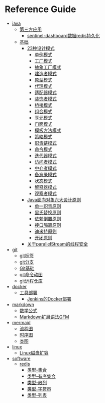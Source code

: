 

# Reference Guide

- [java]()
  - [第三方应用]()
    - [sentinel-dashboard数据redis持久化](./java/第三方应用/sentinel-dashboard数据%20redis%20持久化.md)
  - [基础]()
    - [23种设计模式]()
      - [单例模式](./java/基础/23种设计模式/创建型-单例模式.md)
      - [工厂模式](java/基础/23种设计模式/创建型-工厂方法模式.md)
      - [抽象工厂模式](java/基础/23种设计模式/创建型-抽象工厂模式.md)
      - [建造者模式](java/基础/23种设计模式/创建型-建造者模式.md)
      - [原型模式](./java/基础/23种设计模式/创建型-原型模式.md)
      - [代理模式](./java/基础/23种设计模式/结构型-代理模式.md)
      - [适配器模式](./java/基础/23种设计模式/结构型-适配器模式.md)
      - [装饰者模式](./java/基础/23种设计模式/结构型-装饰模式.md)
      - [桥接模式](./java/基础/23种设计模式/结构型-桥接模式.md)
      - [组合模式](./java/基础/23种设计模式/结构型-组合模式.md)
      - [享元模式](./java/基础/23种设计模式/结构型-享元模式.md)
      - [门面模式](./java/基础/23种设计模式/结构型-门面模式.md)
      - [模板方法模式](./java/基础/23种设计模式/行为型-模版方法模式.md)
      - [策略模式](./java/基础/23种设计模式/行为型-策略模式.md)
      - [职责链模式](./java/基础/23种设计模式/行为型-责任链模式.md)
      - [命令模式](./java/基础/23种设计模式/行为型-命令模式.md)
      - [迭代器模式](./java/基础/23种设计模式/行为型-迭代器模式.md)
      - [访问者模式](./java/基础/23种设计模式/行为型-访问者模式.md)
      - [中介者模式](./java/基础/23种设计模式/行为型-中介者模式.md)
      - [备忘录模式](./java/基础/23种设计模式/行为型-备忘录模式.md)
      - [状态模式](./java/基础/23种设计模式/行为型-状态模式.md)
      - [解释器模式](./java/基础/23种设计模式/行为型-解释器模式.md)
      - [观察者模式](./java/基础/23种设计模式/行为型-观察者模式.md)
    - [Java面向对象六大设计原则]()
      - [单一职责原则](./java/基础/Java面向对象六大设计原则/单一职责原则.md)
      - [里氏替换原则](./java/基础/Java面向对象六大设计原则/里氏替换原则.md)
      - [依赖倒置原则](./java/基础/Java面向对象六大设计原则/依赖倒置原则.md)
      - [接口隔离原则](./java/基础/Java面向对象六大设计原则/接口隔离原则.md)
      - [迪米特原则](./java/基础/Java面向对象六大设计原则/迪米特原则.md)
      - [开闭原则](./java/基础/Java面向对象六大设计原则/开闭原则.md)
    - [关于parallelStream的线程安全](./java/基础/关于parallelStream的线程安全.md)
- [git]()
  - [git标签](./git/git标签.md)
  - [git分支](./git/git分支.md)
  - [Git基础](./git/Git基础.md)
  - [git命令动图](./git/git命令动图.md)
  - [git远程仓库](./git/git远程仓库.md)
- [docker]()
  - [工具部署]()
    - [Jenkins的Docker部署](./docker/工具部署/Jenkins的Docker部署.md)
- [markdown]()
  - [数学公式](./markdown/数学公式.md)
  - [Markdown扩展语法GFM](./markdown/Markdown扩展语法GFM.md)
- [mermaid]()
  - [流程图](./mermaid/流程图.md)
  - [时序图](./mermaid/时序图.md)
  - [类图](./mermaid/类图.md)
- [linux]()
  - [Linux磁盘扩容](./linux/Linux磁盘扩容.md)
- [software]()
  - [redis]()
    - [类型-集合](./software/redis/类型-集合.md)
    - [类型-有序集合](./software/redis/类型-有序集合.md)
    - [类型-散列](./software/redis/类型-散列.md)
    - [类型-字符串](./software/redis/类型-字符串.md)
    - [类型-列表](./software/redis/类型-列表.md)
